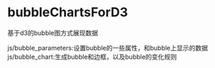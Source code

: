 # bubbleChartsForD3
基于d3的bubble图方式展现数据

 js/bubble_parameters:设置bubble的一些属性，和bubble上显示的数据
 js/bubble_chart:生成bubble和边框，以及bubble的变化规则
